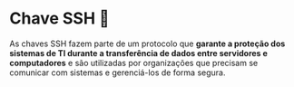 # Chave SSH :key:

As chaves SSH fazem parte de um protocolo que **garante a proteção dos sistemas de TI durante a transferência de dados entre servidores e computadores** e são utilizadas por organizações que precisam se comunicar com sistemas e gerenciá-los de forma segura.



